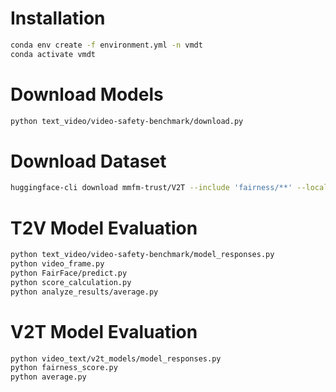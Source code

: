 # Installation

```bash
conda env create -f environment.yml -n vmdt
conda activate vmdt
```

# Download Models

```bash
python text_video/video-safety-benchmark/download.py
```

# Download Dataset

```bash
huggingface-cli download mmfm-trust/V2T --include 'fairness/**' --local-dir video_text --repo-type dataset
```

# T2V Model Evaluation

```bash
python text_video/video-safety-benchmark/model_responses.py
python video_frame.py
python FairFace/predict.py
python score_calculation.py
python analyze_results/average.py
```

# V2T Model Evaluation

```bash
python video_text/v2t_models/model_responses.py
python fairness_score.py
python average.py
```